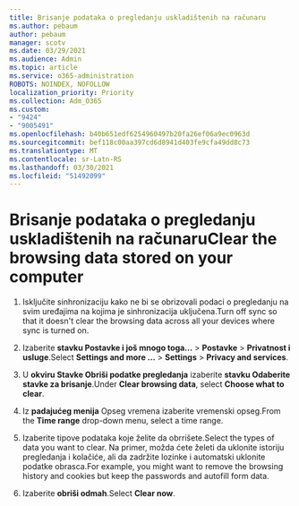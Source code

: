 ```yaml
---
title: Brisanje podataka o pregledanju uskladištenih na računaru
ms.author: pebaum
author: pebaum
manager: scotv
ms.date: 03/29/2021
ms.audience: Admin
ms.topic: article
ms.service: o365-administration
ROBOTS: NOINDEX, NOFOLLOW
localization_priority: Priority
ms.collection: Adm_O365
ms.custom:
- "9424"
- "9005491"
ms.openlocfilehash: b40b651edf6254960497b20fa26ef06a9ec0963d
ms.sourcegitcommit: bef118c00aa397cd6d8941d403fe9cfa49dd8c73
ms.translationtype: MT
ms.contentlocale: sr-Latn-RS
ms.lasthandoff: 03/30/2021
ms.locfileid: "51492099"
---
```

# <a name="clear-the-browsing-data-stored-on-your-computer"></a><span data-ttu-id="371b2-102">Brisanje podataka o pregledanju uskladištenih na računaru</span><span class="sxs-lookup"><span data-stu-id="371b2-102">Clear the browsing data stored on your computer</span></span>

1. <span data-ttu-id="371b2-103">Isključite sinhronizaciju kako ne bi se obrizovali podaci o pregledanju na svim uređajima na kojima je sinhronizacija uključena.</span><span class="sxs-lookup"><span data-stu-id="371b2-103">Turn off sync so that it doesn't clear the browsing data across all your devices where sync is turned on.</span></span>

1. <span data-ttu-id="371b2-104">Izaberite **stavku Postavke i još mnogo toga...**  >  **Postavke**  >  **Privatnost i usluge**.</span><span class="sxs-lookup"><span data-stu-id="371b2-104">Select **Settings and more ...** > **Settings** > **Privacy and services**.</span></span>

1. <span data-ttu-id="371b2-105">U **okviru Stavke Obriši podatke pregledanja** izaberite **stavku Odaberite stavke za brisanje**.</span><span class="sxs-lookup"><span data-stu-id="371b2-105">Under **Clear browsing data**, select **Choose what to clear**.</span></span>

1. <span data-ttu-id="371b2-106">Iz **padajućeg menija** Opseg vremena izaberite vremenski opseg.</span><span class="sxs-lookup"><span data-stu-id="371b2-106">From the **Time range** drop-down menu, select a time range.</span></span>

1. <span data-ttu-id="371b2-107">Izaberite tipove podataka koje želite da obrrišete.</span><span class="sxs-lookup"><span data-stu-id="371b2-107">Select the types of data you want to clear.</span></span> <span data-ttu-id="371b2-108">Na primer, možda ćete želeti da uklonite istoriju pregledanja i kolačiće, ali da zadržite lozinke i automatski uklonite podatke obrasca.</span><span class="sxs-lookup"><span data-stu-id="371b2-108">For example, you might want to remove the browsing history and cookies but keep the passwords and autofill form data.</span></span>

1. <span data-ttu-id="371b2-109">Izaberite **obriši odmah**.</span><span class="sxs-lookup"><span data-stu-id="371b2-109">Select **Clear now**.</span></span>
